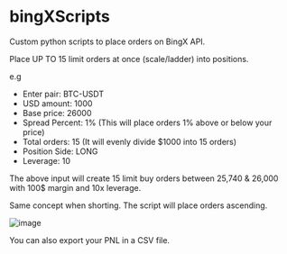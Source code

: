 # bingXScripts
Custom python scripts to place orders on BingX API. 

Place UP TO 15 limit orders at once (scale/ladder) into positions. 

e.g
- Enter pair: BTC-USDT
- USD amount: 1000
- Base price: 26000
- Spread Percent: 1% (This will place orders 1% above or below your price)
- Total orders: 15 (It will evenly divide $1000 into 15 orders)
- Position Side: LONG
- Leverage: 10

The above input will create 15 limit buy orders between 25,740 & 26,000 with 100$ margin and 10x leverage.

Same concept when shorting. The script will place orders ascending.

![image](https://github.com/keeganStrive12/bingXScripts/assets/135064792/669df47a-1f25-473f-9a70-6a1f7028b2ed)



You can also export your PNL in a CSV file.
